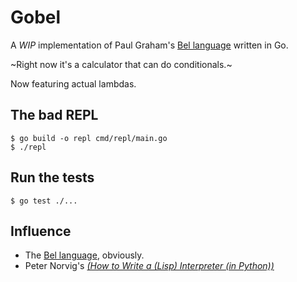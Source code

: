 # Gobel

A _WIP_ implementation of Paul Graham's [Bel language][bel] written in Go.

~Right now it's a calculator that can do conditionals.~

Now featuring actual lambdas.

## The bad REPL

```shell
$ go build -o repl cmd/repl/main.go
$ ./repl
```

## Run the tests

```shell
$ go test ./...
```

## Influence

- The [Bel language][bel], obviously.
- Peter Norvig's [_(How to Write a (Lisp) Interpreter (in Python))_](https://norvig.com/lispy.html)

[bel]: (http://paulgraham.com/bel.html)

